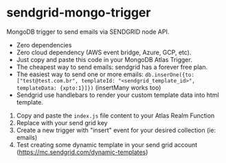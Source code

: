 # sendgrid-mongo-trigger
MongoDB trigger to send emails via SENDGRID node API. 

- Zero dependencies
- Zero cloud dependency (AWS event bridge, Azure, GCP, etc).
- Just copy and paste this code in your MongoDB Atlas Trigger.
- The cheapest way to send emails: sendgrid has a forever free plan.
- The easiest way to send one or more emails: ```db.inserOne({to:["test@test.com.br", templateId: "<sendgrid_template_id>", templateData: {xpto:1}]})``` (insertMany works too)
- Sendgrid use handlebars to render your custom template data into html template.

1. Copy and paste the ```index.js``` file content to your Atlas Realm Function
2. Replace with your send grid key
3. Create a new trigger with "insert" event for your desired collection (ie: emails)
4. Test creating some dynamic template in your send grid account (https://mc.sendgrid.com/dynamic-templates)
